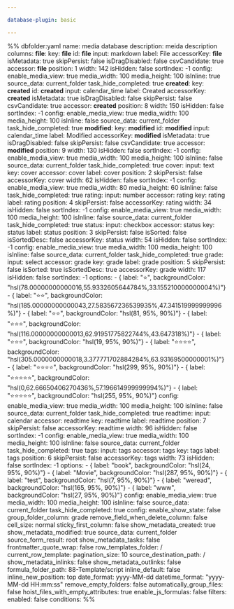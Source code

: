 ```yaml
---

database-plugin: basic

---
```


%% dbfolder:yaml
name: media database
description: meida  description
columns:
  __file__:
    key: __file__
    id: __file__
    input: markdown
    label: File
    accessorKey: __file__
    isMetadata: true
    skipPersist: false
    isDragDisabled: false
    csvCandidate: true
    accessor: __file__
    position: 1
    width: 142
    isHidden: false
    sortIndex: -1
    config:
      enable_media_view: true
      media_width: 100
      media_height: 100
      isInline: true
      source_data: current_folder
      task_hide_completed: true
  __created__:
    key: __created__
    id: __created__
    input: calendar_time
    label: Created
    accessorKey: __created__
    isMetadata: true
    isDragDisabled: false
    skipPersist: false
    csvCandidate: true
    accessor: __created__
    position: 8
    width: 150
    isHidden: false
    sortIndex: -1
    config:
      enable_media_view: true
      media_width: 100
      media_height: 100
      isInline: false
      source_data: current_folder
      task_hide_completed: true
  __modified__:
    key: __modified__
    id: __modified__
    input: calendar_time
    label: Modified
    accessorKey: __modified__
    isMetadata: true
    isDragDisabled: false
    skipPersist: false
    csvCandidate: true
    accessor: __modified__
    position: 9
    width: 130
    isHidden: false
    sortIndex: -1
    config:
      enable_media_view: true
      media_width: 100
      media_height: 100
      isInline: false
      source_data: current_folder
      task_hide_completed: true
  cover:
    input: text
    key: cover
    accessor: cover
    label: cover
    position: 2
    skipPersist: false
    accessorKey: cover
    width: 62
    isHidden: false
    sortIndex: -1
    config:
      enable_media_view: true
      media_width: 80
      media_height: 60
      isInline: false
      task_hide_completed: true
  rating:
    input: number
    accessor: rating
    key: rating
    label: rating
    position: 4
    skipPersist: false
    accessorKey: rating
    width: 34
    isHidden: false
    sortIndex: -1
    config:
      enable_media_view: true
      media_width: 100
      media_height: 100
      isInline: false
      source_data: current_folder
      task_hide_completed: true
  status:
    input: checkbox
    accessor: status
    key: status
    label: status
    position: 3
    skipPersist: false
    isSorted: false
    isSortedDesc: false
    accessorKey: status
    width: 54
    isHidden: false
    sortIndex: -1
    config:
      enable_media_view: true
      media_width: 100
      media_height: 100
      isInline: false
      source_data: current_folder
      task_hide_completed: true
  grade:
    input: select
    accessor: grade
    key: grade
    label: grade
    position: 5
    skipPersist: false
    isSorted: true
    isSortedDesc: true
    accessorKey: grade
    width: 117
    isHidden: false
    sortIndex: -1
    options:
      - { label: "⭐️", backgroundColor: "hsl(78.00000000000016,55.9332605644784%,33.155210000000004%)"}
      - { label: "⭐️⭐️", backgroundColor: "hsl(185.00000000000043,27.583567236539935%,47.341519999999996%)"}
      - { label: "⭐⭐", backgroundColor: "hsl(81, 95%, 90%)"}
      - { label: "⭐️⭐️⭐️", backgroundColor: "hsl(116.00000000000013,62.91951775822744%,43.647318%)"}
      - { label: "⭐⭐⭐", backgroundColor: "hsl(19, 95%, 90%)"}
      - { label: "⭐️⭐️⭐️⭐️", backgroundColor: "hsl(305.0000000000018,3.377771702884284%,63.93169500000001%)"}
      - { label: "⭐⭐⭐⭐", backgroundColor: "hsl(299, 95%, 90%)"}
      - { label: "⭐️⭐️⭐️⭐️⭐️", backgroundColor: "hsl(0,62.66650406270436%,57.196614999999994%)"}
      - { label: "⭐⭐⭐⭐⭐", backgroundColor: "hsl(255, 95%, 90%)"}
    config:
      enable_media_view: true
      media_width: 100
      media_height: 100
      isInline: false
      source_data: current_folder
      task_hide_completed: true
  readtime:
    input: calendar
    accessor: readtime
    key: readtime
    label: readtime
    position: 7
    skipPersist: false
    accessorKey: readtime
    width: 96
    isHidden: false
    sortIndex: -1
    config:
      enable_media_view: true
      media_width: 100
      media_height: 100
      isInline: false
      source_data: current_folder
      task_hide_completed: true
  tags:
    input: tags
    accessor: tags
    key: tags
    label: tags
    position: 6
    skipPersist: false
    accessorKey: tags
    width: 73
    isHidden: false
    sortIndex: -1
    options:
      - { label: "book", backgroundColor: "hsl(24, 95%, 90%)"}
      - { label: "Movie", backgroundColor: "hsl(287, 95%, 90%)"}
      - { label: "test", backgroundColor: "hsl(7, 95%, 90%)"}
      - { label: "weread", backgroundColor: "hsl(165, 95%, 90%)"}
      - { label: "www", backgroundColor: "hsl(27, 95%, 90%)"}
    config:
      enable_media_view: true
      media_width: 100
      media_height: 100
      isInline: false
      source_data: current_folder
      task_hide_completed: true
config:
  enable_show_state: false
  group_folder_column: grade
  remove_field_when_delete_column: false
  cell_size: normal
  sticky_first_column: false
  show_metadata_created: true
  show_metadata_modified: true
  source_data: current_folder
  source_form_result: root
  show_metadata_tasks: false
  frontmatter_quote_wrap: false
  row_templates_folder: /
  current_row_template: 
  pagination_size: 10
  source_destination_path: /
  show_metadata_inlinks: false
  show_metadata_outlinks: false
  formula_folder_path: 88-Template/script
  inline_default: false
  inline_new_position: top
  date_format: yyyy-MM-dd
  datetime_format: "yyyy-MM-dd HH:mm:ss"
  remove_empty_folders: false
  automatically_group_files: false
  hoist_files_with_empty_attributes: true
  enable_js_formulas: false
filters:
  enabled: false
  conditions:
%%
